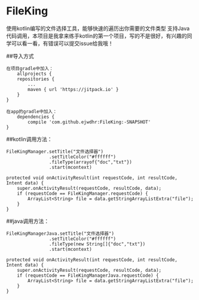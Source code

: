 # FileKing
 使用kotlin编写的文件选择工具，能够快速的遍历出你需要的文件类型
支持Java代码调用，本项目是我拿来练手kotlin的第一个项目，写的不是很好，有兴趣的同学可以看一看，有错误可以提交issue给我哦！

##导入方式
 
	在项目gradle中加入：
		allprojects {
		repositories {
			...
			maven { url 'https://jitpack.io' }
		}
	}
	
	在app的gradle中加入：
		dependencies {
	        compile 'com.github.ejwdhr:FileKing:-SNAPSHOT'
	}
 
##kotlin调用方法：

	FileKingManager.setTitle("文件选择器")
					.setTitleColor("#ffffff")
					.fileType(arrayof{"doc","txt"})
					.start(mcontext)

	protected void onActivityResult(int requestCode, int resultCode, Intent data) {
        super.onActivityResult(requestCode, resultCode, data);
        if (requestCode == FileKingManager.requestCode) {
            ArrayList<String> file = data.getStringArrayListExtra("file");
        }
    }
								
##java调用方法：
  
	FileKingManagerJava.setTitle("文件选择器")
					.setTitleColor("#ffffff")
					.fileType(new String[]{"doc","txt"})
					.start(mcontext)

	protected void onActivityResult(int requestCode, int resultCode, Intent data) {
        super.onActivityResult(requestCode, resultCode, data);
        if (requestCode == FileKingManagerJava.requestCode) {
            ArrayList<String> file = data.getStringArrayListExtra("file");
        }
    }
				 